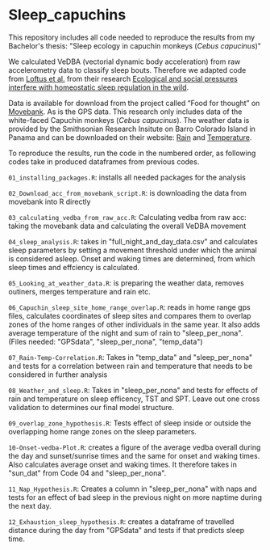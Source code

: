 # Sleep_capuchins

This repository includes all code needed to reproduce the results from my Bachelor's thesis: "Sleep ecology in capuchin monkeys (*Cebus capucinus*)"

We calculated VeDBA (vectorial dynamic body acceleration) from raw accelerometry data to classify sleep bouts. Therefore we adapted code from [Loftus et al.](https://github.com/CarterLoftus/baboon_sleep) from their research [Ecological and social pressures interfere with homeostatic sleep regulation in the wild](https://doi.org/10.7554/eLife.73695).

Data is available for download from the project called “Food for thought” on [Movebank](https://www.movebank.org/). 
As is the GPS data.
This research only includes data of the white-faced Capuchin monkeys (*Cebus capucinus*). 
The weather data is provided by the Smithsonian Research Insitute on Barro Colorado Island in Panama and can be downloaded on their website: [Rain](https://smithsonian.figshare.com/articles/dataset/Barro_Colorado_Island_Clearing_Precipitation/10042463) and [Temperature](https://smithsonian.figshare.com/articles/dataset/Barro_Colorado_Island_Clearing_Air_Temperature/10042451).

To reproduce the results, run the code in the numbered order, as following codes take in produced dataframes from previous codes.
  
`01_installing_packages.R`: installs all needed packages for the analysis

`02_Download_acc_from_movebank_script.R`: is downloading the data from movebank into R directly

`03_calculating_vedba_from_raw_acc.R`: Calculating vedba from raw acc: taking the movebank data and calculating the overall VeDBA movement 

`04_sleep_analysis.R`: takes in "full_night_and_day_data.csv" and calculates sleep parameters by setting a movement threshold under which the animal is considered asleep. Onset and waking times are determined, from which sleep times and effciency is calculated.

`05_Looking_at_weather_data.R`: is preparing the weather data, removes outiners, merges temperature and rain etc.

`06_Capuchin_sleep_site_home_range_overlap.R`: reads in home range gps files, calculates coordinates of sleep sites and compares them to overlap zones of the home ranges of other individuals in the same year. It also adds average temperature of the night and sum of rain to "sleep_per_nona". (Files needed: "GPSdata", "sleep_per_nona", "temp_data")

`07_Rain-Temp-Correlation.R`: Takes in "temp_data" and "sleep_per_nona" and tests for a correlation between rain and temperature that needs to be considered in further analysis 

`08_Weather_and_sleep.R`: Takes in "sleep_per_nona" and tests for effects of rain and temperature on sleep efficency, TST and SPT. Leave out one cross validation to determines our final model structure.

`09_overlap_zone_hypothesis.R`: Tests effect of sleep inside or outside the overlapping home range zones on the sleep parameters. 

`10-Onset-vedba-Plot.R`: creates a figure of the average vedba overall during the day and sunset/sunrise times and the same for onset and waking times. Also calculates average onset and waking times. It therefore takes in "sun_dat" from Code 04 and "sleep_per_nona".  

`11_Nap_Hypothesis.R`: Creates a column in "sleep_per_nona" with naps and tests for an effect of bad sleep in the previous night on more naptime during the next day. 

`12_Exhaustion_sleep_hypothesis.R`: creates a dataframe of travelled distance during the day from "GPSdata" and tests if that predicts sleep time.
